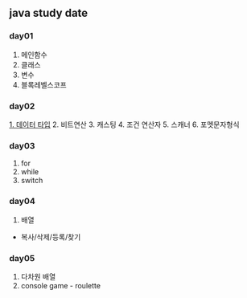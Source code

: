 ## java study date
### day01
1. 메인함수
2. 클래스
3. 변수
4. 블록레벨스코프

### day02
[1. 데이터 타입](#note220519)
2. 비트연산
3. 캐스팅
4. 조건 연산자
5. 스캐너
6. 포멧문자형식

### day03
1. for
2. while
3. switch

### day04
1. 배열
- 복사/삭제/등록/찾기

### day05
1. 다차원 배열
2. console game - roulette